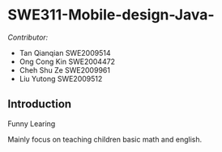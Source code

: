 # SWE311-Mobile-design-Java-

*Contributor:*
- Tan Qianqian SWE2009514
- Ong Cong Kin SWE2004472
- Cheh Shu Ze  SWE2009961
- Liu Yutong   SWE2009512
  
  
  
 ## Introduction
 Funny Learing
 
 Mainly focus on teaching children basic math and english.
  
